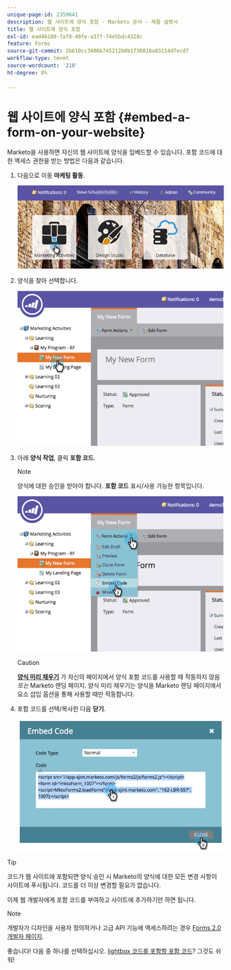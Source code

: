 ```yaml
---
unique-page-id: 2359641
description: 웹 사이트에 양식 포함 - Marketo 문서 - 제품 설명서
title: 웹 사이트에 양식 포함
exl-id: ead46100-7af8-48fe-a37f-74e5bdc4328c
feature: Forms
source-git-commit: 2b610cc3486b745212b0b1f36018a83214d7ecd7
workflow-type: tm+mt
source-wordcount: '210'
ht-degree: 0%

---
```


# 웹 사이트에 양식 포함 {#embed-a-form-on-your-website}

Marketo을 사용하면 자신의 웹 사이트에 양식을 임베드할 수 있습니다. 포함 코드에 대한 액세스 권한을 받는 방법은 다음과 같습니다.

1. 다음으로 이동 **마케팅 활동**.

   ![](assets/login-marketing-activities-4.png)

1. 양식을 찾아 선택합니다.

   ![](assets/image2014-9-15-12-3a12-3a14.png)

1. 아래 **양식 작업**, 클릭 **포함 코드**.

   >[!NOTE]
   >
   >양식에 대한 승인을 받아야 합니다. **포함 코드** 표시/사용 가능한 항목입니다.

   ![](assets/image2014-9-15-12-3a12-3a20.png)

   >[!CAUTION]
   >
   >**[양식 미리 채우기](/help/marketo/product-docs/administration/settings/edit-landing-page-settings.md)** 가 자신의 페이지에서 양식 포함 코드를 사용할 때 작동하지 않음 _또는_ Marketo 랜딩 페이지. 양식 미리 채우기는 양식을 Marketo 랜딩 페이지에서 요소 삽입 옵션을 통해 사용할 때만 작동합니다.

1. 포함 코드를 선택/복사한 다음 **닫기**.

   ![](assets/image2014-9-15-12-3a12-3a31.png)

>[!TIP]
>
>코드가 웹 사이트에 포함되면 양식 승인 시 Marketo의 양식에 대한 모든 변경 사항이 사이트에 푸시됩니다. 코드를 더 이상 변경할 필요가 없습니다.

이제 웹 개발자에게 포함 코드를 부여하고 사이트에 추가하기만 하면 됩니다.

>[!NOTE]
>
>개발자가 디자인을 사용자 정의하거나 고급 API 기능에 액세스하려는 경우 [Forms 2.0 개발자 페이지](https://experienceleague.adobe.com/en/docs/marketo-developer/marketo/javascriptapi/forms-api-reference).

좋습니다! 다음 중 하나를 선택하십시오. [lightbox 코드를 포함할 포함 코드](/help/marketo/product-docs/demand-generation/forms/form-actions/use-a-form-in-a-lightbox.md)? 그것도 쉬워!
